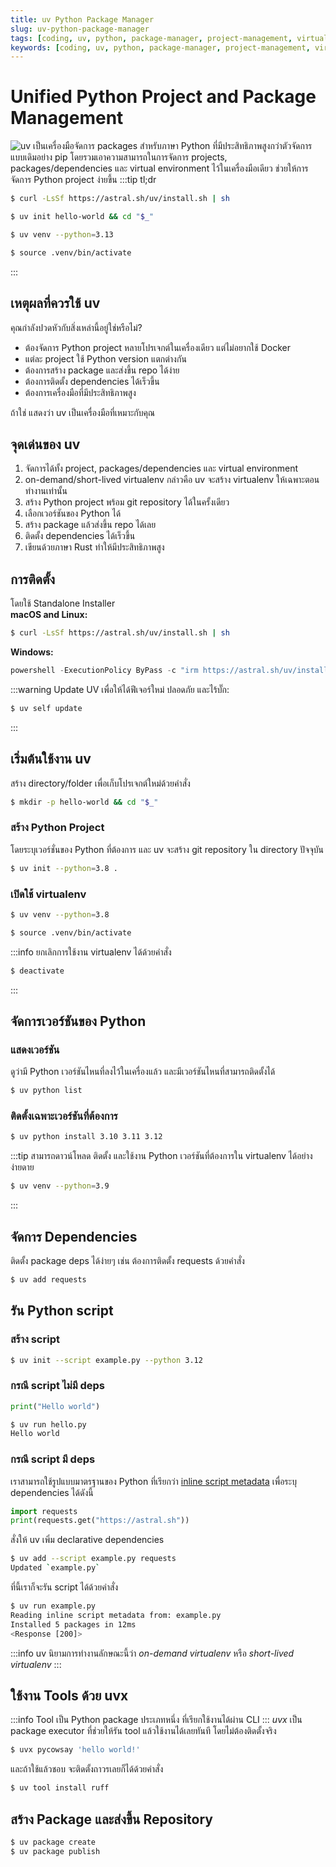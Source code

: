 ```yaml
---
title: uv Python Package Manager
slug: uv-python-package-manager
tags: [coding, uv, python, package-manager, project-management, virtualenv, dependencies, package]
keywords: [coding, uv, python, package-manager, project-management, virtualenv, dependencies, package]
---
```

# Unified Python Project and Package Management
![uv](https://github.com/astral-sh/uv) เป็นเครื่องมือจัดการ packages สำหรับภาษา Python ที่มีประสิทธิภาพสูงกว่าตัวจัดการแบบเดิมอย่าง pip โดยรวมเอาความสามารถในการจัดการ projects, packages/dependencies และ virtual environment ไว้ในเครื่องมือเดียว ช่วยให้การจัดการ Python project ง่ายขึ้น 
:::tip tl;dr
```sh
$ curl -LsSf https://astral.sh/uv/install.sh | sh
```
```sh
$ uv init hello-world && cd "$_"
```
```sh
$ uv venv --python=3.13
```
```sh
$ source .venv/bin/activate
```
:::

## เหตุผลที่ควรใช้ uv
คุณกำลังปวดหัวกับสิ่งเหล่านี้อยู่ใช่หรือไม่?
- ต้องจัดการ Python project หลายโปรเจกต์ในเครื่องเดียว แต่ไม่อยากใช้ Docker
- แต่ละ project ใช้ Python version แตกต่างกัน
- ต้องการสร้าง package และส่งขึ้น repo ได้ง่าย
- ต้องการติดตั้ง dependencies ได้เร็วขึ้น
- ต้องการเครื่องมือที่มีประสิทธิภาพสูง  

ถ้าใช่ แสดงว่า uv เป็นเครื่องมือที่เหมาะกับคุณ

## จุดเด่นของ uv
1. จัดการได้ทั้ง project, packages/dependencies และ virtual environment
2. on-demand/short-lived virtualenv กล่าวคือ uv จะสร้าง virtualenv ให้เฉพาะตอนทำงานเท่านั้น
2. สร้าง Python project พร้อม git repository ได้ในครั้งเดียว
3. เลือกเวอร์ชันของ Python ได้
4. สร้าง package แล้วส่งขึ้น repo ได้เลย
5. ติดตั้ง dependencies ได้เร็วขึ้น
6. เขียนด้วยภาษา Rust ทำให้มีประสิทธิภาพสูง

## การติดตั้ง
โดยใช้ Standalone Installer  
**macOS and Linux:**
```sh
$ curl -LsSf https://astral.sh/uv/install.sh | sh
```
**Windows:**
```powershell
powershell -ExecutionPolicy ByPass -c "irm https://astral.sh/uv/install.ps1 | iex"
```
:::warning Update UV
เพื่อให้ได้ฟีเจอร์ใหม่ ปลอดภัย และไร้บั๊ก:
```sh
$ uv self update
```
:::

## เริ่มต้นใช้งาน uv
สร้าง directory/folder เพื่อเก็บโปรเจกต์ใหม่ด้วยคำสั่ง
```sh
$ mkdir -p hello-world && cd "$_"
```

### สร้าง Python Project
โดยระบุเวอร์ชั่นของ Python ที่ต้องการ  และ uv จะสร้าง git repository ใน directory ปัจจุบัน
```sh
$ uv init --python=3.8 .
```

### เปิดใช้ virtualenv 
```sh
$ uv venv --python=3.8
```
```sh
$ source .venv/bin/activate
```
:::info ยกเลิกการใช้งาน virtualenv ได้ด้วยคำสั่ง
```sh
$ deactivate
```
:::

## จัดการเวอร์ชันของ Python
### แสดงเวอร์ชัน
ดูว่ามี Python เวอร์ชันไหนที่ลงไว้ในเครื่องแล้ว และมีเวอร์ชันไหนที่สามารถติดตั้งได้
```sh
$ uv python list
```

### ติดตั้งเฉพาะเวอร์ชันที่ต้องการ
```sh
$ uv python install 3.10 3.11 3.12
```
:::tip
สามารถดาวน์โหลด ติดตั้ง และใช้งาน Python เวอร์ชันที่ต้องการใน virtualenv ได้อย่างง่ายดาย
```sh
$ uv venv --python=3.9
```
:::

## จัดการ Dependencies
ติดตั้ง package deps ได้ง่ายๆ เช่น ต้องการติดตั้ง requests ด้วยคำสั่ง
```sh
$ uv add requests
```

## รัน Python script
### สร้าง script
```sh
$ uv init --script example.py --python 3.12
```

### กรณี script ไม่มี deps
```python title="hello.py"
print("Hello world")
```

```sh
$ uv run hello.py
Hello world
```

### กรณี script มี deps
เราสามารถใช้รูปแบบมาตรฐานของ Python ที่เรียกว่า [inline script metadata](https://packaging.python.org/en/latest/specifications/inline-script-metadata/#inline-script-metadata) เพื่อระบุ dependencies ได้ดังนี้
```python title="example.py"
import requests
print(requests.get("https://astral.sh"))
```
สั่งให้ uv เพิ่ม declarative dependencies
```sh
$ uv add --script example.py requests
Updated `example.py`
```
ที่นี้เราก็จะรัน script ได้ด้วยคำสั่ง
```sh
$ uv run example.py
Reading inline script metadata from: example.py
Installed 5 packages in 12ms
<Response [200]>
```
:::info
uv นิยามการทำงานลักษณะนี้ว่า _on-demand virtualenv_ หรือ _short-lived virtualenv_
:::

## ใช้งาน Tools ด้วย uvx
:::info
Tool เป็น Python package ประเภทหนึ่ง ที่เรียกใช้งานได้ผ่าน CLI
:::
_uvx_ เป็น package executor ที่ช่วยให้รัน tool แล้วใช้งานได้เลยทันที โดยไม่ต้องติดตั้งจริง  
```sh
$ uvx pycowsay 'hello world!'
```
และถ้าใช้แล้วชอบ จะติดตั้งถาวรเลยก็ได้ด้วยคำสั่ง
```sh
$ uv tool install ruff
```
## สร้าง Package และส่งขึ้น Repository
```sh
$ uv package create
$ uv package publish
```